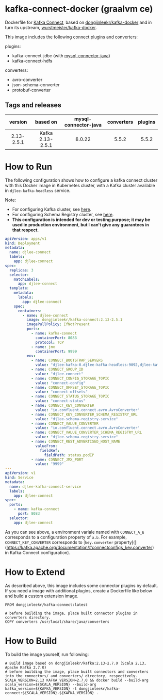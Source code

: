 kafka-connect-docker (graalvm ce)
=====

Dockerfile for [Kafka Connect](http://kafka.apache.org/), based on [dongjinleekr/kafka-docker](https://github.com/dongjinleekr/kafka-docker) and in turn its upstream, [wurstmeister/kafka-docker](https://github.com/wurstmeister/kafka-docker).

This image includes the following connect plugins and converters:

plugins:

- kafka-connect-jdbc (with [mysql-connector-java](https://mvnrepository.com/artifact/mysql/mysql-connector-java))
- kafka-connect-hdfs

converters:

- avro-converter
- json-schema-converter
- protobuf-converter

Tags and releases
-----------------

| version | based on | mysql-connector-java | converters | plugins |
|:-------:|:--------:|:--------------------:|:----------:|:-------:|
| 2.13-2.5.1 | Kafka 2.13-2.5.1 | 8.0.22 | 5.5.2 | 5.5.2 |

# How to Run

The following configuration shows how to configure a kafka connect cluster with this Docker image in Kubernetes cluster, with a Kafka cluster available in `djlee-kafka-headless` service.

Note:

- For configuring Kafka cluster, see [here](https://github.com/dongjinleekr/kafka-docker).
- For configuring Schema Registry cluster, see [here](https://github.com/helm/charts/tree/master/incubator/schema-registry).
- **This configuration is intended for dev or testing purpose; it may be used in production environment, but I can't give any guarantees in that respect.**

```yaml
apiVersion: apps/v1
kind: Deployment
metadata:
  name: djlee-connect
  labels:
    app: djlee-connect
spec:
  replicas: 3
  selector:
    matchLabels:
      app: djlee-connect
  template:
    metadata:
      labels:
        app: djlee-connect
    spec:
      containers:
        - name: djlee-connect
          image: dongjinleekr/kafka-connect:2.13-2.5.1
          imagePullPolicy: IfNotPresent
          ports:
            - name: kafka-connect
              containerPort: 8083
              protocol: TCP
            - name: jmx
              containerPort: 9999
          env:
            - name: CONNECT_BOOTSTRAP_SERVERS
              value: "djlee-kafka-0.djlee-kafka-headless:9092,djlee-kafka-1.djlee-kafka-headless:9092,djlee-kafka-2.djlee-kafka-headless:9092,djlee-kafka-3.djlee-kafka-headless:9092"
            - name: CONNECT_GROUP_ID
              value: "djlee-connect"
            - name: CONNECT_CONFIG_STORAGE_TOPIC
              value: "connect-config"
            - name: CONNECT_OFFSET_STORAGE_TOPIC
              value: "connect-offsets"
            - name: CONNECT_STATUS_STORAGE_TOPIC
              value: "connect-status"
            - name: CONNECT_KEY_CONVERTER
              value: "io.confluent.connect.avro.AvroConverter"
            - name: CONNECT_KEY_CONVERTER_SCHEMA_REGISTRY_URL
              value: "djlee-schema-registry-service"
            - name: CONNECT_VALUE_CONVERTER
              value: "io.confluent.connect.avro.AvroConverter"
            - name: CONNECT_VALUE_CONVERTER_SCHEMA_REGISTRY_URL
              value: "djlee-schema-registry-service"
            - name: CONNECT_REST_ADVERTISED_HOST_NAME
              valueFrom:
                fieldRef:
                  fieldPath: status.podIP
            - name: CONNECT_JMX_PORT
              value: "9999"
---
apiVersion: v1
kind: Service
metadata:
  name: djlee-kafka-connect-service
  labels:
    app: djlee-connect
spec:
  ports:
    - name: kafka-connect
      port: 8083
  selector:
    app: djlee-connect
```

As you can see above, a environment variale named with `CONNECT_A_B` corresponds to a configuration property of `a.b`. For example, `CONNECT_KEY_CONVERTER` corresponds to [`key.converter` property](](https://kafka.apache.org/documentation/#connectconfigs_key.converter) in Kafka Connect configuration).

# How to Extend

As described above, this image includes some connector plugins by default. If you need a image with additional plugins, create a Dockerfile like below and build a custom extension image.

```
FROM dongjinleekr/kafka-connect:latest

# before building the image, place built connector plugins in converters directory.
COPY converters /usr/local/share/java/converters
```

# How to Build

To build the image yourself, run following:

```
# Build image based on dongjinleekr/kafka:2.13-2.7.0 (Scala 2.13, Apache Kafka 2.7.0)
# before building the image, place built connectors and converters into the connectors/ and converters/ directory, respectively.
SCALA_VERSION=2.13 KAFKA_VERSION=2.7.0 && docker build --build-arg scala_version=${SCALA_VERSION} --build-arg kafka_version=${KAFKA_VERSION} -t dongjinleekr/kafka-connect:${SCALA_VERSION}-${KAFKA_VERSION} .
```
